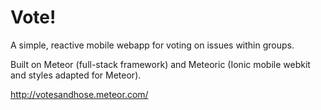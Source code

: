 # Vote!


A simple, reactive mobile webapp for voting on issues within groups.


Built on Meteor (full-stack framework) and Meteoric (Ionic mobile webkit and styles adapted for Meteor).


http://votesandhose.meteor.com/
